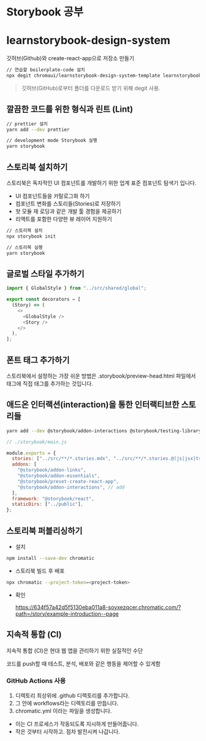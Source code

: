 # Storybook 공부

# learnstorybook-design-system

깃허브(Github)와 create-react-app으로 저장소 만들기

```bash
// 연습할 boilerplate-code 설치
npx degit chromaui/learnstorybook-design-system-template learnstorybook-design-system
```

> 깃허브(GitHub)로부터 폴더를 다운로드 받기 위해 degit 사용.

## 깔끔한 코드를 위한 형식과 린트 (Lint)

```bash
// prettier 설치
yarn add --dev prettier

// development mode Storybook 실행
yarn storybook
```

## 스토리북 설치하기

스토리북은 독자적인 UI 컴포넌트를 개발하기 위한 업계 표준 컴포넌트 탐색기 입니다.

- UI 컴포넌트들을 카탈로그화 하기
- 컴포넌트 변화를 스토리들(Stories)로 저장하기
- 핫 모듈 재 로딩과 같은 개발 툴 경험을 제공하기
- 리액트를 포함한 다양한 뷰 레이어 지원하기

```bash
// 스토리북 설치
npx storybook init

// 스토리북 실행
yarn storybook
```

## 글로벌 스타일 추가하기

```javascript
import { GlobalStyle } from "../src/shared/global";

export const decorators = [
  (Story) => (
    <>
      <GlobalStyle />
      <Story />
    </>
  ),
];
```

## 폰트 태그 추가하기

스토리북에서 설정하는 가장 쉬운 방법은 .storybook/preview-head.html 파일에서 <head> 태그에 직접 <link> 태그를 추가하는 것입니다.

## 애드온 인터랙션(interaction)을 통한 인터랙티브한 스토리들

```bash
yarn add --dev @storybook/addon-interactions @storybook/testing-library
```

```javascript
// ./storybook/main.js

module.exports = {
  stories: ["../src/**/*.stories.mdx", "../src/**/*.stories.@(js|jsx|ts|tsx)"],
  addons: [
    "@storybook/addon-links",
    "@storybook/addon-essentials",
    "@storybook/preset-create-react-app",
    "@storybook/addon-interactions", // add
  ],
  framework: "@storybook/react",
  staticDirs: ["../public"],
};
```

## 스토리북 퍼블리싱하기

- 설치

```bash
npm install --save-dev chromatic
```

- 스토리북 빌드 후 배포

```bash
npx chromatic --project-token=<project-token>
```

- 확인

  https://634f57a42d5f5130eba011a8-soyxezqcer.chromatic.com/?path=/story/example-introduction--page

## 지속적 통합 (CI)

지속적 통합 (CI)은 현대 웹 앱을 관리하기 위한 실질적인 수단

코드를 push할 때 테스트, 분석, 배포와 같은 행동을 제어할 수 있게함

### GitHub Actions 사용

1. 디렉토리 최상위에 .github 디렉토리를 추가합니다.
2. 그 안에 workflows라는 디렉토리를 만듭니다.
3. chromatic.yml 이라는 파일을 생성합니다.

- 이는 CI 프로세스가 작동되도록 지시하게 만들어줍니다.
- 작은 것부터 시작하고. 점차 발전시켜 나갑니다.
